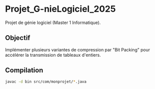 # Projet_G-nieLogiciel_2025

Projet de génie logiciel (Master 1 Informatique).

## Objectif
Implémenter plusieurs variantes de compression par "Bit Packing" pour accélérer la transmission de tableaux d'entiers.

## Compilation
```bash
javac -d bin src/com/monprojet/*.java
